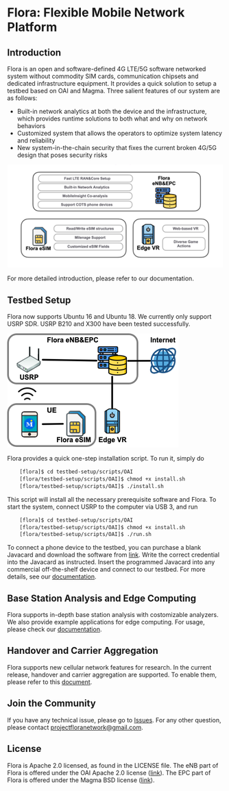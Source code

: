 # Flora: Flexible Mobile Network Platform 


## Introduction
Flora is an open and software-defined 4G LTE/5G software networked system without commodity SIM cards, communication chipsets and dedicated infrastructure equipment. It provides a quick solution to setup a testbed based on OAI and Magma.
Three salient features of our system are as follows:
- Built-in network analytics at both the device and the infrastructure, which provides runtime solutions to both what and why on network behaviors
- Customized system that allows the operators to optimize system latency and reliability
- New system-in-the-chain security that fixes the current broken 4G/5G design that poses security risks

![intro](./docs/figures/intro.png)

For more detailed introduction, please refer to our documentation.





## Testbed Setup

Flora now supports Ubuntu 16 and Ubuntu 18. 
We currently only support USRP SDR. USRP B210 and X300 have been tested successfully.

![intro](./docs/figures/testbed.png)

Flora provides a quick one-step installation script. To run it, simply do

```bash
    [flora]$ cd testbed-setup/scripts/OAI
    [flora/testbed-setup/scripts/OAI]$ chmod +x install.sh
    [flora/testbed-setup/scripts/OAI]$ ./install.sh
```


This script will install all the necessary prerequisite software and Flora. To start the system, connect USRP to the computer via USB 3, and run
```bash
    [flora]$ cd testbed-setup/scripts/OAI
    [flora/testbed-setup/scripts/OAI]$ chmod +x install.sh
    [flora/testbed-setup/scripts/OAI]$ ./run.sh
```

To connect a phone device to the testbed, you can purchase a blank Javacard and download the software from [link](http://metro.cs.ucla.edu/codeshare.html). Write the correct credential into the Javacard as instructed. Insert the programmed Javacard into any commercial off-the-shelf device and connect to our testbed. For more details, see our [documentation](https://project-flora.github.io/Flora/quick_start/).


## Base Station Analysis and Edge Computing 
Flora supports in-depth base station analysis with costomizable analyzers. 
We also provide example applications for edge computing.
For usage, please check our [documentation](https://project-flora.github.io/Flora/quick_start/).

## Handover and Carrier Aggregation
Flora supports new cellular network features for research. In the current release, handover and carrier aggregation are supported.
To enable them, please refer to this [document](https://github.com/Project-Flora/Flora/blob/master/testbed-setup/scripts/srsRAN/README.md).


## Join the Community
If you have any technical issue, please go to [Issues](https://github.com/project-flora/Flora/issues).
For any other question, please contact projectfloranetwork@gmail.com.


## License
Flora is Apache 2.0 licensed, as found in the LICENSE file. The eNB part of Flora is offered under the OAI Apache 2.0 license ([link](https://gitlab.eurecom.fr/oai/openairinterface5g/-/blob/master/LICENSE)). The EPC part of Flora is offered under the Magma BSD license ([link](https://github.com/magma/magma/blob/master/LICENSE)).

